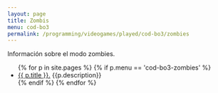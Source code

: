 ```yaml
---
layout: page
title: Zombis
menu: cod-bo3
permalink: /programming/videogames/played/cod-bo3/zombies
---
```


Información sobre el modo zombies.

<ul>
    {% for p in site.pages %}
        {% if p.menu == 'cod-bo3-zombies' %}
            <li><a href="{{ p.url }}">{{ p.title }}.</a> {{p.description}}</li>
        {% endif %}
    {% endfor %}
</ul>